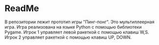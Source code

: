 # ReadMe
В репозитории лежит прототип игры "Пинг-понг". Это мультиплеерная игра. Игра реализована на языке Python c помощью библиотеки Pygame. Игрок 1 управляет левой ракеткой с помощью клавиш W,S. Игрок 2 управляет ракеткой с помощью клавиш UP, DOWN.
